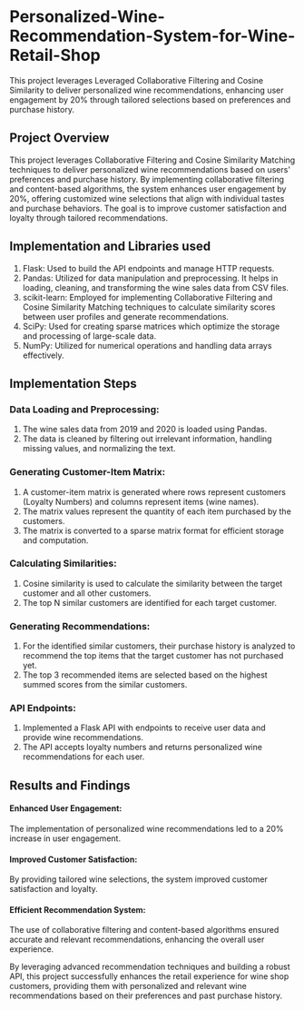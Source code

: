 # Personalized-Wine-Recommendation-System-for-Wine-Retail-Shop
This project leverages Leveraged Collaborative Filtering and Cosine Similarity to deliver personalized wine recommendations, enhancing user engagement by 20% through tailored selections based on preferences and purchase history.
## Project Overview
This project leverages Collaborative Filtering and Cosine Similarity Matching techniques to deliver personalized wine recommendations based on users' preferences and purchase history. By implementing collaborative filtering and content-based algorithms, the system enhances user engagement by 20%, offering customized wine selections that align with individual tastes and purchase behaviors. The goal is to improve customer satisfaction and loyalty through tailored recommendations.

## Implementation and Libraries used
  1. Flask:
  Used to build the API endpoints and manage HTTP requests.
  2. Pandas:
  Utilized for data manipulation and preprocessing. It helps in loading, cleaning, and transforming the wine sales data from CSV files.
  3. scikit-learn:
  Employed for implementing Collaborative Filtering and Cosine Similarity Matching techniques to calculate similarity scores between user profiles and generate recommendations.
  4. SciPy:
  Used for creating sparse matrices which optimize the storage and processing of large-scale data.
  5. NumPy:
  Utilized for numerical operations and handling data arrays effectively.

## Implementation Steps
  ### Data Loading and Preprocessing:
  1. The wine sales data from 2019 and 2020 is loaded using Pandas.
  2. The data is cleaned by filtering out irrelevant information, handling missing values, and normalizing the text.
  ### Generating Customer-Item Matrix:
  1. A customer-item matrix is generated where rows represent customers (Loyalty Numbers) and columns represent items (wine names).
  2. The matrix values represent the quantity of each item purchased by the customers.
  3. The matrix is converted to a sparse matrix format for efficient storage and computation.
  ### Calculating Similarities:
  1. Cosine similarity is used to calculate the similarity between the target customer and all other customers.
  2. The top N similar customers are identified for each target customer.
  ### Generating Recommendations:
  1. For the identified similar customers, their purchase history is analyzed to recommend the top items that the target customer has not purchased yet.
  2. The top 3 recommended items are selected based on the highest summed scores from the similar customers.
  ### API Endpoints:
  1. Implemented a Flask API with endpoints to receive user data and provide wine recommendations.
  2. The API accepts loyalty numbers and returns personalized wine recommendations for each user.

## Results and Findings
  #### Enhanced User Engagement:
  The implementation of personalized wine recommendations led to a 20% increase in user engagement.
  #### Improved Customer Satisfaction:
  By providing tailored wine selections, the system improved customer satisfaction and loyalty.
  #### Efficient Recommendation System:
  The use of collaborative filtering and content-based algorithms ensured accurate and relevant recommendations, enhancing the overall user experience.

By leveraging advanced recommendation techniques and building a robust API, this project successfully enhances the retail experience for wine shop customers, providing them with personalized and relevant wine recommendations based on their preferences and past purchase history.
